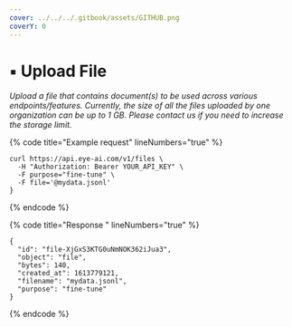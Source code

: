 ```yaml
---
cover: ../../../.gitbook/assets/GITHUB.png
coverY: 0
---
```


# ▪ Upload File

_Upload a file that contains document(s) to be used across various endpoints/features. Currently, the size of all the files uploaded by one organization can be up to 1 GB. Please contact us if you need to increase the storage limit._

{% code title="Example request" lineNumbers="true" %}
```
curl https://api.eye-ai.com/v1/files \
  -H "Authorization: Bearer YOUR_API_KEY" \
  -F purpose="fine-tune" \
  -F file='@mydata.jsonl'
}
```
{% endcode %}

{% code title="Response " lineNumbers="true" %}
```
{
  "id": "file-XjGxS3KTG0uNmNOK362iJua3",
  "object": "file",
  "bytes": 140,
  "created_at": 1613779121,
  "filename": "mydata.jsonl",
  "purpose": "fine-tune"
}

```
{% endcode %}
